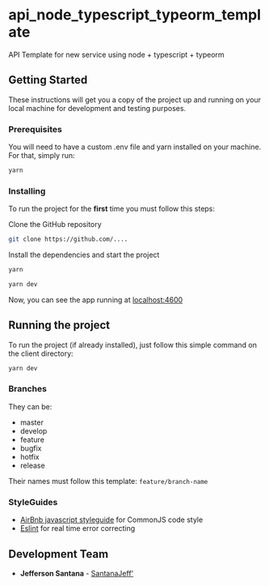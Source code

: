 # api_node_typescript_typeorm_template

API Template for new service using node + typescript + typeorm

## Getting Started

These instructions will get you a copy of the project up and running on your local machine for development and testing purposes.

### Prerequisites

You will need to have a custom .env file and yarn installed on your machine. For that, simply run:

```bash
yarn
```

### Installing

To run the project for the **first** time you must follow this steps:

Clone the GitHub repository

```bash
git clone https://github.com/....
```

Install the dependencies and start the project

```bash
yarn
```

```bash
yarn dev
```

Now, you can see the app running at [localhost:4600](http://localhost:4700)

## Running the project

To run the project (if already installed), just follow this simple command on the client directory:

```bash
yarn dev
```

### Branches
They can be:
+ master
+ develop
+ feature
+ bugfix
+ hotfix
+ release

Their names must follow this template: `feature/branch-name`

### StyleGuides
- [AirBnb javascript styleguide](https://github.com/airbnb/javascript) for CommonJS code style
- [Eslint](https://eslint.org/) for real time error correcting

## Development Team
* **Jefferson Santana** - [SantanaJeff'](https://github.com/Jeffsantana)
